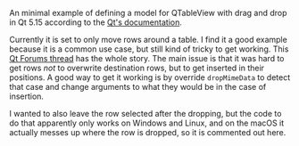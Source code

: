 An minimal example of defining a model for QTableView with drag and drop in Qt 5.15 according to the [Qt's documentation](https://doc.qt.io/qt-5/model-view-programming.html#using-model-view-classes).

Currently it is set to only move rows around a table. I find it a good example because it is a common use case, but still kind of tricky to get working. This [Qt Forums thread](https://forum.qt.io/topic/126692/reordering-rows-of-qtableview-with-drag-and-drop) has the whole story. The main issue is that it was hard to get rows *not* to overwrite destination rows, but to get inserted in their positions. A good way to get it working is by override `dropMimeData` to detect that case and change arguments to what they would be in the case of insertion.

I wanted to also leave the row selected after the dropping, but the code to do that apparently only works on Windows and Linux, and on the macOS it actually messes up where the row is dropped, so it is commented out here.
